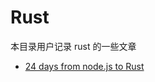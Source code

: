 # Rust

本目录用户记录 rust 的一些文章

- [24 days from node.js to Rust](https://vino.dev/blog/node-to-rust-day-1-rustup/)
